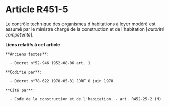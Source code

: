 # Article R451-5

Le contrôle technique des organismes d'habitations à loyer modéré est assumé par le ministre chargé de la construction et de
l'habitation [*autorité compétente*].

**Liens relatifs à cet article**

	**Anciens textes**:

	  - Décret n°52-946 1952-08-06 art. 1

	**Codifié par**:

	  - Décret n°78-622 1978-05-31 JORF 8 juin 1978

	**Cité par**:

	  - Code de la construction et de l'habitation. - art. R452-25-2 (M)
